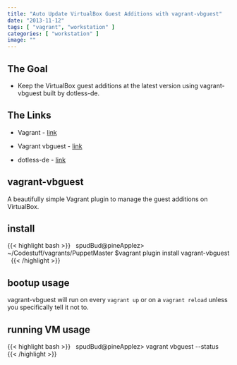 ```yaml
---
title: "Auto Update VirtualBox Guest Additions with vagrant-vbguest"
date: "2013-11-12"
tags: [ "vagrant", "workstation" ]
categories: [ "workstation" ]
image: ""
---
```


## The Goal

- Keep the VirtualBox guest additions at the latest version using vagrant-vbguest built by dotless-de.



## The Links

- Vagrant - [link](http://www.vagrantup.com/)

- Vagrant vbguest - [link](https://github.com/dotless-de/vagrant-vbguest)

- dotless-de - [link](https://github.com/dotless-de)


## vagrant-vbguest

A beautifully simple Vagrant plugin to manage the guest additions on VirtualBox.

## install

{{< highlight bash >}}
&nbsp;
spudBud@pineApplez> ~/Codestuff/vagrants/PuppetMaster $vagrant plugin install vagrant-vbguest
&nbsp;
{{< /highlight >}}

## bootup usage

vagrant-vbguest will run on every `vagrant up` or on a `vagrant reload` unless you specifically tell it not to.

## running VM usage

{{< highlight bash >}}
&nbsp;
spudBud@pineApplez> vagrant vbguest --status
&nbsp;
{{< /highlight >}}
